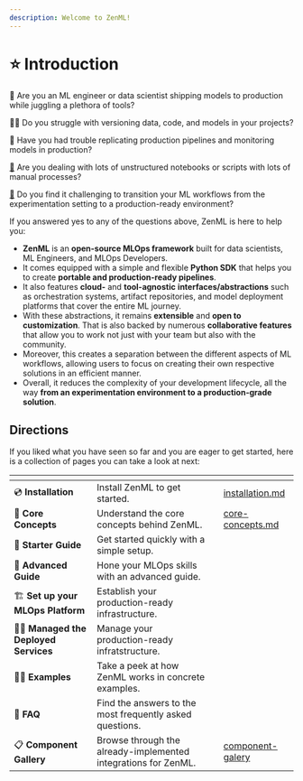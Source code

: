 ```yaml
---
description: Welcome to ZenML!
---
```


# ⭐ Introduction

🤹 Are you an ML engineer or data scientist shipping models to production while juggling a plethora of tools?

🤷‍♂️ Do you struggle with versioning data, code, and models in your projects?

👀 Have you had trouble replicating production pipelines and monitoring models in production?

[🙇](https://apps.timwhitlock.info/emoji/tables/unicode#emoji-modal) Are you dealing with lots of unstructured notebooks or scripts with lots of manual processes?

[🚧](https://apps.timwhitlock.info/emoji/tables/unicode#emoji-modal) Do you find it challenging to transition your ML workflows from the experimentation setting to a production-ready environment?

If you answered yes to any of the questions above, ZenML is here to help you:

* **ZenML** is an **open-source MLOps framework** built for data scientists, ML Engineers, and MLOps Developers.
* It comes equipped with a simple and flexible **Python SDK** that helps you to create **portable and production-ready pipelines**.
* It also features **cloud-** and **tool-agnostic** **interfaces/abstractions** such as orchestration systems, artifact repositories, and model deployment platforms that cover the entire ML journey.
* With these abstractions, it remains **extensible** and **open to customization**. That is also backed by numerous **collaborative features** that allow you to work not just with your team but also with the community.
* Moreover, this creates a separation between the different aspects of ML workflows, allowing users to focus on creating their own respective solutions in an efficient manner.
* Overall, it reduces the complexity of your development lifecycle, all the way **from an experimentation environment to a production-grade solution**.

## Directions

If you liked what you have seen so far and you are eager to get started, here is a collection of pages you can take a look at next:

<table data-view="cards"><thead><tr><th></th><th></th><th></th><th data-hidden data-card-target data-type="content-ref"></th></tr></thead><tbody><tr><td><span data-gb-custom-inline data-tag="emoji" data-code="1f4bf">💿</span> <strong>Installation</strong></td><td>Install ZenML to get started.</td><td></td><td><a href="getting-started/installation.md">installation.md</a></td></tr><tr><td><span data-gb-custom-inline data-tag="emoji" data-code="1f9f1">🧱</span> <strong>Core Concepts</strong></td><td>Understand the core concepts behind ZenML.</td><td></td><td><a href="getting-started/core-concepts.md">core-concepts.md</a></td></tr><tr><td><span data-gb-custom-inline data-tag="emoji" data-code="1f423">🐣</span> <strong>Starter Guide</strong></td><td>Get started quickly with a simple setup.</td><td></td><td></td></tr><tr><td><span data-gb-custom-inline data-tag="emoji" data-code="1f414">🐔</span> <strong>Advanced Guide</strong></td><td>Hone your MLOps skills with an advanced guide.</td><td></td><td></td></tr><tr><td><span data-gb-custom-inline data-tag="emoji" data-code="1f3d7">🏗</span> <strong>Set up your MLOps Platform</strong></td><td>Establish your production-ready infrastructure.</td><td></td><td></td></tr><tr><td><span data-gb-custom-inline data-tag="emoji" data-code="1f9d1-1f692">🧑🚒</span> <strong>Managed the Deployed Services</strong></td><td>Manage your production-ready infratstructure.</td><td></td><td></td></tr><tr><td><span data-gb-custom-inline data-tag="emoji" data-code="1f9d1-1f3eb">🧑🏫</span> <strong>Examples</strong></td><td>Take a peek at how ZenML works in concrete examples.</td><td></td><td></td></tr><tr><td><span data-gb-custom-inline data-tag="emoji" data-code="1f64b">🙋</span> <strong>FAQ</strong></td><td>Find the answers to the most frequently asked questions.</td><td></td><td></td></tr><tr><td><span data-gb-custom-inline data-tag="emoji" data-code="1f4cb">📋</span> <strong>Component Gallery</strong></td><td>Browse through the already-implemented integrations for ZenML.</td><td></td><td><a href="user-guide/component-galery/">component-galery</a></td></tr></tbody></table>
